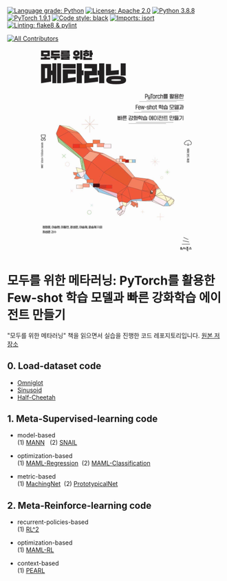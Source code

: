 [![Language grade: Python](https://img.shields.io/lgtm/grade/python/g/dongminlee94/meta-learning-for-everyone.svg?logo=lgtm&logoWidth=18)](https://lgtm.com/projects/g/dongminlee94/meta-learning-for-everyone/context:python)
[![License: Apache 2.0](https://img.shields.io/badge/license-Apache--2.0-green.svg)](https://opensource.org/licenses/Apache-2.0)
[![Python 3.8.8](https://img.shields.io/badge/python-3.8.8-blue.svg)](https://www.python.org/downloads/release/python-388/)
[![PyTorch 1.9.1](https://img.shields.io/badge/pytorch-1.9.1-red.svg)](https://pytorch.org/blog/pytorch-1.9-released/)
[![Code style: black](https://img.shields.io/badge/code%20style-black-000000.svg)](https://github.com/psf/black)
[![Imports: isort](https://img.shields.io/badge/imports-isort-white)](https://pycqa.github.io/isort/)
[![Linting: flake8 & pylint](https://img.shields.io/badge/linting-flake8%20%26%20pylint-deepblue)](https://pypi.org/project/pytest-pylint/)
<!-- ALL-CONTRIBUTORS-BADGE:START - Do not remove or modify this section -->
[![All Contributors](https://img.shields.io/badge/all_contributors-4-orange.svg?style=flat-square)](#contributors-)
<!-- ALL-CONTRIBUTORS-BADGE:END -->

<p align="center">
  <img src='img/cover.jpeg' width="400" />
</p>

# 모두를 위한 메타러닝: PyTorch를 활용한 Few-shot 학습 모델과 빠른 강화학습 에이전트 만들기

"모두를 위한 메타러닝" 책을 읽으면서 실습을 진행한 코드 레포지토리입니다.
[원본 저장소](https://github.com/dongminlee94/meta-learning-for-everyone)



<h2>0. Load-dataset code</h2>

- [Omniglot](https://github.com/ChoiDae1/Meta-learning-Study/blob/main/src/meta_sl/load_dataset/load_omniglot_my.ipynb)</br>
- [Sinusoid](https://github.com/ChoiDae1/Meta-learning-Study/blob/main/src/meta_sl/load_dataset/load_sinusoid_my.ipynb)</br>
- [Half-Cheetah](https://github.com/ChoiDae1/Meta-learning-Study/tree/main/src/meta_rl/envs)

<h2>1. Meta-Supervised-learning code</h2>

- model-based </br>
(1) [MANN](https://github.com/ChoiDae1/Meta-learning-Study/blob/main/src/meta_sl/model-based/mann_my.ipynb) &nbsp;&nbsp;(2) [SNAIL](https://github.com/ChoiDae1/Meta-learning-Study/blob/main/src/meta_sl/model-based/snail_my.ipynb)

- optimization-based</br>
(1) [MAML-Regression](https://github.com/ChoiDae1/Meta-learning-Study/blob/main/src/meta_sl/opt-based/maml_regression_my.ipynb)&nbsp;&nbsp;(2) [MAML-Classification](
https://github.com/ChoiDae1/Meta-learning-Study/blob/main/src/meta_sl/opt-based/maml_classification_my.ipynb)

- metric-based</br>
(1) [MachingNet](https://github.com/ChoiDae1/Meta-learning-Study/blob/main/src/meta_sl/metric-based/matching_network_my.ipynb)&nbsp;&nbsp;(2) [PrototypicalNet](
https://github.com/ChoiDae1/Meta-learning-Study/blob/main/src/meta_sl/metric-based/prototypical_network_my.ipynb)

<h2>2. Meta-Reinforce-learning code</h2>

- recurrent-policies-based </br>
(1) [RL^2](https://github.com/ChoiDae1/Meta-learning-Study/tree/main/src/meta_rl/rl2) &nbsp;&nbsp;

- optimization-based</br>
(1) [MAML-RL](https://github.com/ChoiDae1/Meta-learning-Study/tree/main/src/meta_rl/maml)&nbsp;&nbsp;

- context-based</br>
(1) [PEARL](https://github.com/ChoiDae1/Meta-learning-Study/tree/main/src/meta_rl/pearl)

